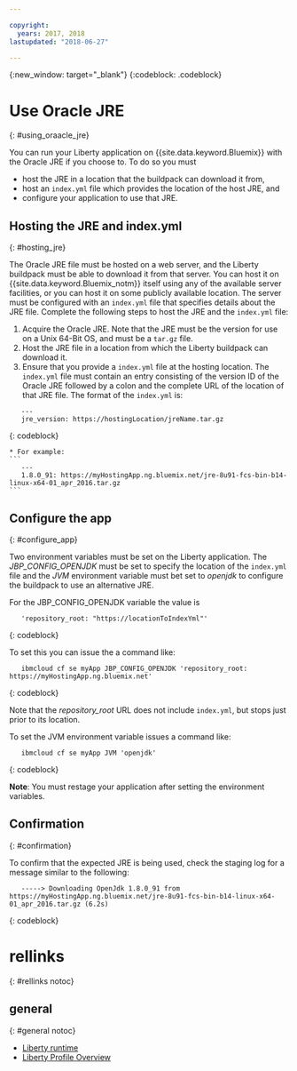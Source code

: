 ```yaml
---

copyright:
  years: 2017, 2018
lastupdated: "2018-06-27"

---
```


{:new_window: target="_blank"}
{:codeblock: .codeblock}

# Use Oracle JRE
{: #using_oraacle_jre}

You can run your Liberty application on {{site.data.keyword.Bluemix}} with the Oracle JRE if you choose to.  To do so you must
* host the JRE in a location that the buildpack can download it from,
* host an `index.yml` file which provides the location of the host JRE, and
* configure your application to use that JRE.

## Hosting the JRE and index.yml
{: #hosting_jre}

The Oracle JRE file must be hosted on a web server, and the Liberty buildpack must be able to download it from that server. You can host it on {{site.data.keyword.Bluemix_notm}} itself using any of the available server facilities, or you can host it on some publicly available location.  The server must be configured with an `index.yml` file that specifies details about the JRE file. Complete the following steps to host the JRE and the `index.yml` file:
  1. Acquire the Oracle JRE.  Note that the JRE must be the version for use on a Unix 64-Bit OS, and must be a `tar.gz` file.
  2. Host the JRE file in a location from which the Liberty buildpack can download it.
  3. Ensure that you provide a `index.yml` file at the hosting location. The `index.yml` file must contain an entry consisting of the version ID of the Oracle JRE followed by a colon and the complete URL of the location of that JRE file. The format of the `index.yml` is:
```
   ---
   jre_version: https://hostingLocation/jreName.tar.gz
```
{: codeblock}

    * For example:
    ```
       ---
       1.8.0_91: https://myHostingApp.ng.bluemix.net/jre-8u91-fcs-bin-b14-linux-x64-01_apr_2016.tar.gz
    ```

## Configure the app
{: #configure_app}

Two environment variables must be set on the Liberty application. The *JBP_CONFIG_OPENJDK* must be set to specify the location of the `index.yml` file and the *JVM* environment variable must bet set to *openjdk* to configure the buildpack to use an alternative JRE.

For the JBP_CONFIG_OPENJDK variable the value is
```
   'repository_root: "https://locationToIndexYml"'
```
{: codeblock}

To set this you can issue the a command like:
```
   ibmcloud cf se myApp JBP_CONFIG_OPENJDK 'repository_root: https://myHostingApp.ng.bluemix.net'
```
{: codeblock}

Note that the *repository_root* URL does not include `index.yml`, but stops just prior to its location.

To set the JVM environment variable issues a command like:
```
   ibmcloud cf se myApp JVM 'openjdk'
```
{: codeblock}

**Note**: You must restage your application after setting the environment variables.

## Confirmation
{: #confirmation}

To confirm that the expected JRE is being used, check the staging log for a message similar to the following:
```
   -----> Downloading OpenJdk 1.8.0_91 from https://myHostingApp.ng.bluemix.net/jre-8u91-fcs-bin-b14-linux-x64-01_apr_2016.tar.gz (6.2s)
```
{: codeblock}

# rellinks
{: #rellinks notoc}
## general
{: #general notoc}
* [Liberty runtime](index.html)
* [Liberty Profile Overview](https://www.ibm.com/support/knowledgecenter/SSEQTP_liberty/com.ibm.websphere.wlp.doc/ae/cwlp_about.html)
